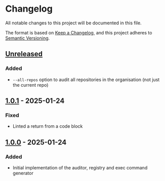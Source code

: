 # Changelog

All notable changes to this project will be documented in this file.

The format is based on [Keep a Changelog](https://keepachangelog.com/en/1.0.0/),
and this project adheres to [Semantic Versioning](https://semver.org/spec/v2.0.0.html).

## [Unreleased]

### Added

- `--all-repos` option to audit all repositories in the organisation (not just the current repo)

## [1.0.1] - 2025-01-24

### Fixed

- Linted a return from a code block

## [1.0.0] - 2025-01-24

### Added

- Initial implementation of the auditor, registry and exec command generator

[unreleased]: https://github.com/HealthDataInsight/way_of_working-audit-github/compare/v1.0.1...HEAD
[1.0.1]: https://github.com/HealthDataInsight/way_of_working-audit-github/compare/v1.0.0...v1.0.1
[1.0.0]: https://github.com/HealthDataInsight/way_of_working-audit-github/releases/tag/v1.0.0
